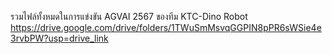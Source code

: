 รวมไฟล์ทั้งหมดในการแข่งขัน AGVAI 2567 ของทีม KTC-Dino Robot
https://drive.google.com/drive/folders/1TWuSmMsvqGGPIN8pPR6sWSie4e3rvbPW?usp=drive_link
